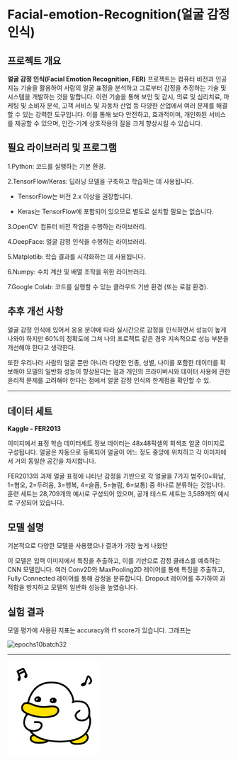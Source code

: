 # Facial-emotion-Recognition(얼굴 감정 인식)

## 프로젝트 개요
**얼굴 감정 인식(Facial Emotion Recognition, FER)** 프로젝트는 컴퓨터 비전과 인공지능 기술을 활용하여 사람의 얼굴 표정을 분석하고 그로부터 감정을 추정하는 기술 및 시스템을 개발하는 것을 말합니다.
이런 기술을 통해 보안 및 감시, 의료 및 심리치료, 마케팅 및 소비자 분석, 고객 서비스 및 자동차 산업 등 다양한 산업에서 여러 문제를 해결할 수 있는 강력한 도구입니다. 이를 통해 보다 안전하고, 효과적이며, 개인화된 서비스를 제공할 수 있으며, 인간-기계 상호작용의 질을 크게 향상시킬 수 있습니다.

## **필요 라이브러리 및 프로그램**

1.Python: 코드를 실행하는 기본 환경.

2.TensorFlow/Keras: 딥러닝 모델을 구축하고 학습하는 데 사용됩니다.

* TensorFlow는 버전 2.x 이상을 권장합니다.

* Keras는 TensorFlow에 포함되어 있으므로 별도로 설치할 필요는 없습니다.

3.OpenCV: 컴퓨터 비전 작업을 수행하는 라이브러리.

4.DeepFace: 얼굴 감정 인식을 수행하는 라이브러리.

5.Matplotlib: 학습 결과를 시각화하는 데 사용됩니다.

6.Numpy: 수치 계산 및 배열 조작을 위한 라이브러리.

7.Google Colab: 코드를 실행할 수 있는 클라우드 기반 환경 (또는 로컬 환경).


## 추후 개선 사항
얼굴 감정 인식에 있어서 응용 분야에 따라 실시간으로 감정을 인식하면서 성능이 높게 나와야 하지만 60%의 정확도에 그쳐 나의 프로젝트 같은 경우 지속적으로 성능 부분을 개선해야 한다고 생각한다.

또한 우리나라 사람의 얼굴 뿐만 아니라 다양한 인종, 성별, 나이를 포함한 데이터를 확보해야 모델의 일반화 성능이 향상된다는 점과 개인의 프라이버시와 데이터 사용에 관한 윤리적 문제를 고려해야 한다는 점에서 얼굴 감정 인식의 한계점을 확인할 수 있.


-----
## 데이터 세트
**Kaggle - FER2013**

이미지에서 표정 학습
데이터세트 정보
데이터는 48x48픽셀의 회색조 얼굴 이미지로 구성됩니다. 얼굴은 자동으로 등록되어 얼굴이 어느 정도 중앙에 위치하고 각 이미지에서 거의 동일한 공간을 차지합니다.

FER2013의 과제 얼굴 표정에 나타난 감정을 기반으로 각 얼굴을 7가지 범주(0=화남, 1=혐오, 2=두려움, 3=행복, 4=슬픔, 5=놀람, 6=보통) 중 하나로 분류하는 것입니다. 훈련 세트는 28,709개의 예시로 구성되어 있으며, 공개 테스트 세트는 3,589개의 예시로 구성되어 있습니다.

## 모델 설명
기본적으로 다양한 모델을 사용했으나 결과가 가장 높게 나왔던 

이 모델은 입력 이미지에서 특징을 추출하고, 이를 기반으로 감정 클래스를 예측하는 CNN 모델입니다. 여러 Conv2D와 MaxPooling2D 레이어를 통해 특징을 추출하고, Fully Connected 레이어를 통해 감정을 분류합니다. Dropout 레이어를 추가하여 과적합을 방지하고 모델의 일반화 성능을 높였습니다.

## 실험 결과
모델 평가에 사용된 지표는 accuracy와 f1 score가 있습니다. 그래프는

![epochs10batch32](https://github.com/hyeoni0525/Facial-emotion-Recognition/assets/170999814/0c15e09e-a24e-4e02-8d7d-699e281df0de)
***

![곽철이](곽철이.png)
